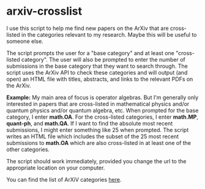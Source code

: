 # arxiv-crosslist

I use this script to help me find new papers on the ArXiv that are cross-listed in the categories relevant to my research. Maybe this will be useful to someone else.

The script prompts the user for a "base category" and at least one "cross-listed category". The user will also be prompted to enter the number of submissions in the base category that they want to search through. The script uses the ArXiv API to check these categories and will output (and open) an HTML file with titles, abstracts, and links to the relevant PDFs on the ArXiv.

**Example:** My main area of focus is operator algebras. But I'm generally only interested in papers that are cross-listed in mathematical physics and/or quantum physics and/or quantum algebra, etc. When prompted for the base category, I enter **math.OA**. For the cross-listed categories, I enter **math.MP**, **quant-ph**, and **math.QA**. If I want to find the absolute most recent submissions, I might enter something like 25 when prompted. The script writes an HTML file which includes the subset of the 25 most recent submissions to **math.OA** which are also cross-listed in at least one of the other categories.

The script should work immediately, provided you change the url to the appropriate location on your computer.

You can find the list of ArXiV categories [here](https://arxiv.org/category_taxonomy). 
